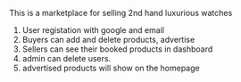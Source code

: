 This is a marketplace for selling 2nd hand luxurious watches

1. User registation with google and email
2. Buyers can add and delete products, advertise
3. Sellers can see their booked products in dashboard
4. admin can delete users.
5. advertised products will show on the homepage